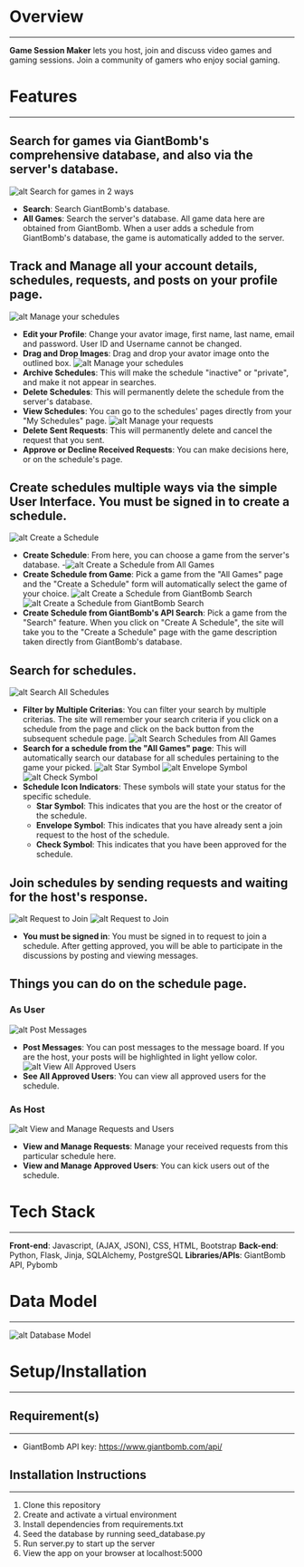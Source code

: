# Overview
---
**Game Session Maker** lets you host, join and discuss video games and gaming sessions. Join a community of gamers who enjoy social gaming.

# Features
---
## Search for games via GiantBomb's comprehensive database, and also via the server's database.
![alt Search for games in 2 ways](/README_images/1.jpg)
- **Search**: Search GiantBomb's database. 
- **All Games**: Search the server's database. All game data here are obtained from GiantBomb. When a user adds a schedule from GiantBomb's database, the game is automatically added to the server.

## Track and Manage all your account details, schedules, requests, and posts on your profile page.
![alt Manage your schedules](/README_images/4.jpg)
- **Edit your Profile**: Change your avator image, first name, last name, email and password. User ID and Username cannot be changed.
- **Drag and Drop Images**: Drag and drop your avator image onto the outlined box.
![alt Manage your schedules](/README_images/2.jpg)
- **Archive Schedules**: This will make the schedule "inactive" or "private", and make it not appear in searches.
- **Delete Schedules**: This will permanently delete the schedule from the server's database.
- **View Schedules**: You can go to the schedules' pages directly from your "My Schedules" page.
![alt Manage your requests](/README_images/3.jpg)
- **Delete Sent Requests**: This will permanently delete and cancel the request that you sent.
- **Approve or Decline Received Requests**: You can make decisions here, or on the schedule's page.

## Create schedules multiple ways via the simple User Interface. You must be signed in to create a schedule.
![alt Create a Schedule](/README_images/5.jpg)
- **Create Schedule**: From here, you can choose a game from the server's database.
-![alt Create a Schedule from All Games](/README_images/6.jpg)
- **Create Schedule from Game**: Pick a game from the "All Games" page and the "Create a Schedule" form will automatically select the game of your choice.
![alt Create a Schedule from GiantBomb Search](/README_images/7.jpg)
![alt Create a Schedule from GiantBomb Search](/README_images/8.jpg)
- **Create Schedule from GiantBomb's API Search**: Pick a game from the "Search" feature. When you click on "Create A Schedule", the site will take you to the "Create a Schedule" page with the game description taken directly from GiantBomb's database.  

## Search for schedules.
![alt Search All Schedules](/README_images/9.jpg)
- **Filter by Multiple Criterias**: You can filter your search by multiple criterias. The site will remember your search criteria if you click on a schedule from the page and click on the back button from the subsequent schedule page.
![alt Search Schedules from All Games](/README_images/10.jpg)
- **Search for a schedule from the "All Games" page**: This will automatically search our database for all schedules pertaining to the game your picked.
![alt Star Symbol](/README_images/11.jpg)
![alt Envelope Symbol](/README_images/12.jpg)
![alt Check Symbol](/README_images/13.jpg)
- **Schedule Icon Indicators**: These symbols will state your status for the specific schedule. 
    - **Star Symbol**: This indicates that you are the host or the creator of the schedule.
    - **Envelope Symbol**: This indicates that you have already sent a join request to the host of the schedule.
    - **Check Symbol**: This indicates that you have been approved for the schedule.

## Join schedules by sending requests and waiting for the host's response.
![alt Request to Join](/README_images/14.jpg)
![alt Request to Join](/README_images/15.jpg)
- **You must be signed in**: You must be signed in to request to join a schedule. After getting approved, you will be able to participate in the discussions by posting and viewing messages. 

## Things you can do on the schedule page.
### **As User**
![alt Post Messages](/README_images/16.jpg)
- **Post Messages**: You can post messages to the message board. If you are the host, your posts will be highlighted in light yellow color.
![alt View All Approved Users](/README_images/17.jpg)
- **See All Approved Users**: You can view all approved users for the schedule.

### **As Host**
![alt View and Manage Requests and Users](/README_images/18.jpg)
- **View and Manage Requests**: Manage your received requests from this particular schedule here.
- **View and Manage Approved Users**: You can kick users out of the schedule.

# Tech Stack
---
**Front-end**: Javascript, (AJAX, JSON), CSS, HTML, Bootstrap
**Back-end**: Python, Flask, Jinja, SQLAlchemy, PostgreSQL
**Libraries/APIs**: GiantBomb API, Pybomb

# Data Model
---
![alt Database Model](/README_images/projectmodel.jpg)

# Setup/Installation
---
## Requirement(s)
---
- GiantBomb API key: https://www.giantbomb.com/api/
## Installation Instructions
---
1. Clone this repository
2. Create and activate a virtual environment
3. Install dependencies from requirements.txt
4. Seed the database by running seed_database.py
5. Run server.py to start up the server
5. View the app on your browser at localhost:5000